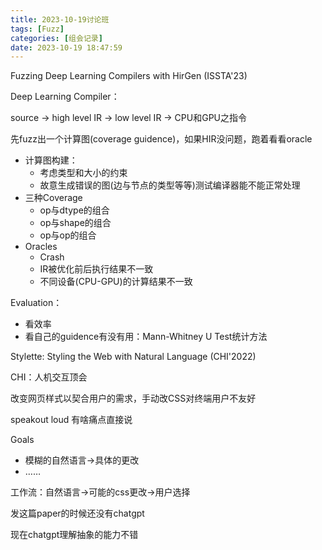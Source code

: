 ```yaml
---
title: 2023-10-19讨论班
tags: [Fuzz]
categories: [组会记录]
date: 2023-10-19 18:47:59
---
```



Fuzzing Deep Learning Compilers with HirGen (ISSTA'23)

Deep Learning Compiler：

source -> high level IR -> low level IR -> CPU和GPU之指令



先fuzz出一个计算图(coverage guidence)，如果HIR没问题，跑着看看oracle

- 计算图构建：
  - 考虑类型和大小的约束
  - 故意生成错误的图(边与节点的类型等等)测试编译器能不能正常处理
- 三种Coverage
  - op与dtype的组合
  - op与shape的组合
  - op与op的组合
- Oracles
  - Crash
  - IR被优化前后执行结果不一致
  - 不同设备(CPU-GPU)的计算结果不一致

Evaluation：

- 看效率
- 看自己的guidence有没有用：Mann-Whitney U Test统计方法



Stylette: Styling the Web with Natural Language (CHI'2022)

CHI：人机交互顶会



改变网页样式以契合用户的需求，手动改CSS对终端用户不友好

speakout loud 有啥痛点直接说

Goals

- 模糊的自然语言->具体的更改
- ……

工作流：自然语言->可能的css更改->用户选择

发这篇paper的时候还没有chatgpt

现在chatgpt理解抽象的能力不错
